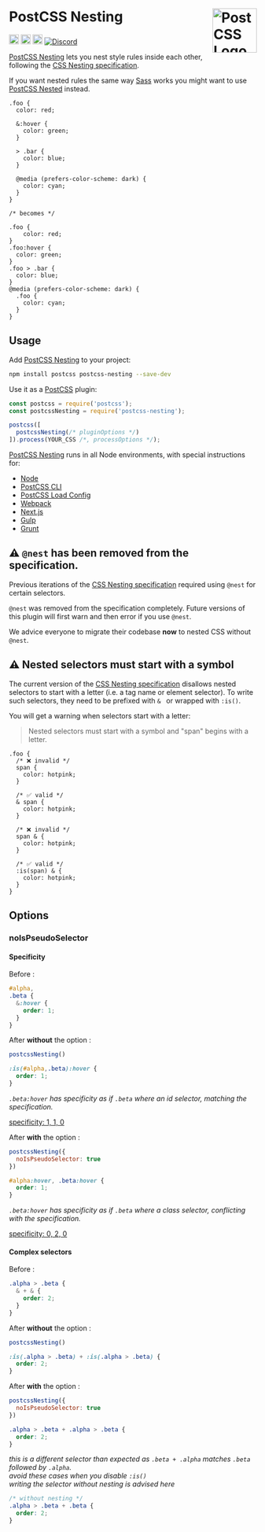 # PostCSS Nesting [<img src="https://postcss.github.io/postcss/logo.svg" alt="PostCSS Logo" width="90" height="90" align="right">][PostCSS]

[<img alt="npm version" src="https://img.shields.io/npm/v/postcss-nesting.svg" height="20">][npm-url] [<img alt="CSS Standard Status" src="https://cssdb.org/images/badges/nesting-rules.svg" height="20">][css-url] [<img alt="Build Status" src="https://github.com/csstools/postcss-plugins/workflows/test/badge.svg" height="20">][cli-url] [<img alt="Discord" src="https://shields.io/badge/Discord-5865F2?logo=discord&logoColor=white">][discord]

[PostCSS Nesting] lets you nest style rules inside each other, following the [CSS Nesting specification].

If you want nested rules the same way [Sass] works
you might want to use [PostCSS Nested] instead.

```pcss
.foo {
  color: red;

  &:hover {
    color: green;
  }

  > .bar {
    color: blue;
  }

  @media (prefers-color-scheme: dark) {
    color: cyan;
  }
}

/* becomes */

.foo {
	color: red;
}
.foo:hover {
  color: green;
}
.foo > .bar {
  color: blue;
}
@media (prefers-color-scheme: dark) {
  .foo {
    color: cyan;
  }
}
```

## Usage

Add [PostCSS Nesting] to your project:

```bash
npm install postcss postcss-nesting --save-dev
```

Use it as a [PostCSS] plugin:

```js
const postcss = require('postcss');
const postcssNesting = require('postcss-nesting');

postcss([
  postcssNesting(/* pluginOptions */)
]).process(YOUR_CSS /*, processOptions */);
```

[PostCSS Nesting] runs in all Node environments, with special
instructions for:

- [Node](INSTALL.md#node)
- [PostCSS CLI](INSTALL.md#postcss-cli)
- [PostCSS Load Config](INSTALL.md#postcss-load-config)
- [Webpack](INSTALL.md#webpack)
- [Next.js](INSTALL.md#nextjs)
- [Gulp](INSTALL.md#gulp)
- [Grunt](INSTALL.md#grunt)

## ⚠️ `@nest` has been removed from the specification.

Previous iterations of the [CSS Nesting specification] required using `@nest` for certain selectors.

`@nest` was removed from the specification completely.
Future versions of this plugin will first warn and then error if you use `@nest`.

We advice everyone to migrate their codebase **now** to nested CSS without `@nest`.

## ⚠️ Nested selectors must start with a symbol

The current version of the [CSS Nesting specification](https://www.w3.org/TR/2023/WD-css-nesting-1-20230214/#example-34e8e94f) disallows nested selectors to start with a letter (i.e. a tag name or element selector). To write such selectors, they need to be prefixed with `& ` or wrapped with `:is()`.

You will get a warning when selectors start with a letter:
> Nested selectors must start with a symbol and "span" begins with a letter.

```pcss
.foo {
  /* ❌ invalid */
  span {
    color: hotpink;
  }

  /* ✅ valid */
  & span {
    color: hotpink;
  }

  /* ❌ invalid */
  span & {
    color: hotpink;
  }

  /* ✅ valid */
  :is(span) & {
    color: hotpink;
  }
}	
```

## Options

### noIsPseudoSelector

#### Specificity

Before :

```css
#alpha,
.beta {
  &:hover {
    order: 1;
  }
}
```

After **without** the option :

```js
postcssNesting()
```

```css
:is(#alpha,.beta):hover {
  order: 1;
}
```

_`.beta:hover` has specificity as if `.beta` where an id selector, matching the specification._

[specificity: 1, 1, 0](https://polypane.app/css-specificity-calculator/#selector=%3Ais(%23alpha%2C.beta)%3Ahover)

After **with** the option :

```js
postcssNesting({
  noIsPseudoSelector: true
})
```

```css
#alpha:hover, .beta:hover {
  order: 1;
}
```

_`.beta:hover` has specificity as if `.beta` where a class selector, conflicting with the specification._

[specificity: 0, 2, 0](https://polypane.app/css-specificity-calculator/#selector=.beta%3Ahover)


#### Complex selectors

Before :

```css
.alpha > .beta {
  & + & {
    order: 2;
  }
}
```

After **without** the option :

```js
postcssNesting()
```

```css
:is(.alpha > .beta) + :is(.alpha > .beta) {
  order: 2;
}
```

After **with** the option :

```js
postcssNesting({
  noIsPseudoSelector: true
})
```

```css
.alpha > .beta + .alpha > .beta {
  order: 2;
}
```

_this is a different selector than expected as `.beta + .alpha` matches `.beta` followed by `.alpha`._<br>
_avoid these cases when you disable `:is()`_<br>
_writing the selector without nesting is advised here_

```css
/* without nesting */
.alpha > .beta + .beta {
  order: 2;
}
```

[cli-url]: https://github.com/csstools/postcss-plugins/actions/workflows/test.yml?query=workflow/test
[css-url]: https://cssdb.org/#nesting-rules
[discord]: https://discord.gg/bUadyRwkJS
[npm-url]: https://www.npmjs.com/package/postcss-nesting

[PostCSS]: https://github.com/postcss/postcss
[PostCSS Nesting]: https://github.com/csstools/postcss-plugins/tree/main/plugins/postcss-nesting
[PostCSS Nested]: https://github.com/postcss/postcss-nested
[Sass]: https://sass-lang.com/
[CSS Nesting specification]: https://www.w3.org/TR/css-nesting-1/

